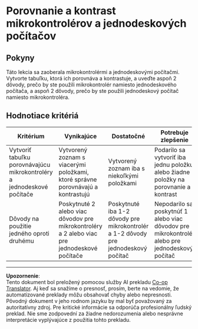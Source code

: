 <!--
CO_OP_TRANSLATOR_METADATA:
{
  "original_hash": "750bd75866471141f857240219084767",
  "translation_date": "2025-08-28T10:03:58+00:00",
  "source_file": "1-getting-started/lessons/2-deeper-dive/assignment.md",
  "language_code": "sk"
}
-->
# Porovnanie a kontrast mikrokontrolérov a jednodeskových počítačov

## Pokyny

Táto lekcia sa zaoberala mikrokontrolérmi a jednodeskovými počítačmi. Vytvorte tabuľku, ktorá ich porovnáva a kontrastuje, a uveďte aspoň 2 dôvody, prečo by ste použili mikrokontrolér namiesto jednodeskového počítača, a aspoň 2 dôvody, prečo by ste použili jednodeskový počítač namiesto mikrokontroléra.

## Hodnotiace kritériá

| Kritérium | Vynikajúce | Dostatočné | Potrebuje zlepšenie |
| --------- | ---------- | ---------- | ------------------- |
| Vytvoriť tabuľku porovnávajúcu mikrokontroléry a jednodeskové počítače | Vytvorený zoznam s viacerými položkami, ktoré správne porovnávajú a kontrastujú | Vytvorený zoznam iba s niekoľkými položkami | Podarilo sa vytvoriť iba jednu položku alebo žiadne položky na porovnanie a kontrast |
| Dôvody na použitie jedného oproti druhému | Poskytnuté 2 alebo viac dôvodov pre mikrokontroléry a 2 alebo viac pre jednodeskové počítače | Poskytnuté iba 1-2 dôvody pre mikrokontrolér a 1-2 dôvody pre jednodeskový počítač | Nepodarilo sa poskytnúť 1 alebo viac dôvodov pre mikrokontrolér alebo pre jednodeskový počítač |

---

**Upozornenie**:  
Tento dokument bol preložený pomocou služby AI prekladu [Co-op Translator](https://github.com/Azure/co-op-translator). Aj keď sa snažíme o presnosť, prosím, berte na vedomie, že automatizované preklady môžu obsahovať chyby alebo nepresnosti. Pôvodný dokument v jeho rodnom jazyku by mal byť považovaný za autoritatívny zdroj. Pre kritické informácie sa odporúča profesionálny ľudský preklad. Nie sme zodpovední za žiadne nedorozumenia alebo nesprávne interpretácie vyplývajúce z použitia tohto prekladu.